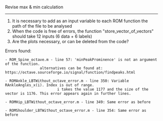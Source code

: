 Revise max & min calculation

------------
1. It is necessary to add as an input variable to each ROM function the path of the file to be analysed
2. When the code is free of errors, the function "store_vector_of_vectors" should take 12 inputs (6 data + 6 labels)
3. Are the plots necessary, or can be deleted from the code?

Errors found: 

	- ROM_Spine_octave.m - line 57: 'minPeakProminence' is not an argument of the function. 
					alternatives can be found at: https://octave.sourceforge.io/signal/function/findpeaks.html
					
	- ROMAnkle_LBTWithout_octave_error.m - line 350: Variable RAnkleAngles_x(i). Index is out of range. 
							i takes the value 1177 and the size of the vector is 1176. This error appears again in further lines. 
							
	- ROMHip_LBTWithout_octave_error.m - line 349: Same error as before

	- ROMShoulder_LBTWithout_octave_error.m - line 354: Same error as before
